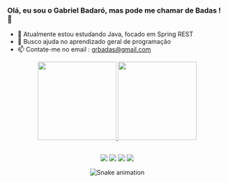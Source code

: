 ### Olá, eu sou o Gabriel Badaró, mas pode me chamar de Badas ! 👋

- 🌱 Atualmente estou estudando Java, focado em Spring REST
- 🤔 Busco ajuda no aprendizado geral de programação
- 📫 Contate-me no email : grbadas@gmail.com

<div align="center">
  <a href="https://github.com/GRBadas">
  <img height="180em" src="https://github-readme-stats.vercel.app/api?username=GRBadas&show_icons=true&theme=dracula&include_all_commits=true&count_private=true"/>
  <img height="180em" src="https://github-readme-stats.vercel.app/api/top-langs/?username=GRBadas&layout=compact&langs_count=7&theme=dracula"/>

##
    
  <a href="https://www.instagram.com/rei.badass" target="_blank"><img src="https://img.shields.io/badge/-Instagram-%23E4405F?style=for-the-badge&logo=instagram&logoColor=white" target="_blank"></a>
 <a href="https://discord.gg/dHmbNrKQ" target="_blank"><img src="https://img.shields.io/badge/Discord-7289DA?style=for-the-badge&logo=discord&logoColor=white" target="_blank"></a> 
  <a href = "mailto:grbadas@gmail.com"><img src="https://img.shields.io/badge/-Gmail-%23333?style=for-the-badge&logo=gmail&logoColor=white" target="_blank"></a>
  <a href="https://www.linkedin.com/in/gabriel-badaro-22b5b5234/" target="_blank"><img src="https://img.shields.io/badge/-LinkedIn-%230077B5?style=for-the-badge&logo=linkedin&logoColor=white" target="_blank"></a> 
 
  ![Snake animation](https://github.com/GRBadas/GRBadas/blob/output/github-contribution-grid-snake.svg)
 
</div>
